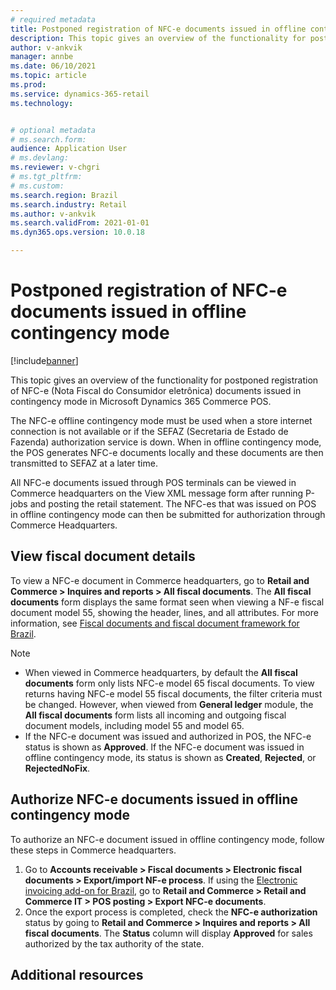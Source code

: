 ```yaml
---
# required metadata
title: Postponed registration of NFC-e documents issued in offline contingency mode
description: This topic gives an overview of the functionality for postponed registration of NFC-e documents issued in contingency mode in Microsoft Dynamics 365 Commerce POS.
author: v-ankvik
manager: annbe
ms.date: 06/10/2021
ms.topic: article
ms.prod: 
ms.service: dynamics-365-retail
ms.technology: 


# optional metadata
# ms.search.form:  
audience: Application User
# ms.devlang: 
ms.reviewer: v-chgri
# ms.tgt_pltfrm: 
# ms.custom: 
ms.search.region: Brazil
ms.search.industry: Retail
ms.author: v-ankvik
ms.search.validFrom: 2021-01-01
ms.dyn365.ops.version: 10.0.18

---
```


# Postponed registration of NFC-e documents issued in offline contingency mode 

[!include[banner](../includes/banner.md)]

This topic gives an overview of the functionality for postponed registration of NFC-e (Nota Fiscal do Consumidor eletrônica) documents issued in contingency mode in Microsoft Dynamics 365 Commerce POS.

The NFC-e offline contingency mode must be used when a store internet connection is not available or if the SEFAZ (Secretaria de Estado de Fazenda) authorization service is down. When in offline contingency mode, the POS generates NFC-e documents locally and these documents are then transmitted to SEFAZ at a later time.

All NFC-e documents issued through POS terminals can be viewed in Commerce headquarters on the View XML message form after running P-jobs and posting the retail statement. The NFC-es that was issued on POS in offline contingency mode can then be submitted for authorization through Commerce Headquarters. 

## View fiscal document details
 
To view a NFC-e document in Commerce headquarters, go to **Retail and Commerce \> Inquires and reports \> All fiscal documents**. The **All fiscal documents** form displays the same format seen when viewing a NF-e fiscal document model 55, showing the header, lines, and all attributes. For more information, see [Fiscal documents and fiscal document framework for Brazil](../../finance/localizations/latam-bra-fiscal-documents-fiscal-document-framework.md). 

> [!NOTE]
> - When viewed in Commerce headquarters, by default the **All fiscal documents** form only lists NFC-e model 65 fiscal documents. To view returns having NFC-e model 55 fiscal documents, the filter criteria must be changed. However, when viewed from **General ledger** module, the **All fiscal documents** form lists all incoming and outgoing fiscal document models, including model 55 and model 65. 
> - If the NFC-e document was issued and authorized in POS, the NFC-e status is shown as **Approved**. If the NFC-e document was issued in offline contingency mode, its status is shown as **Created**, **Rejected**, or **RejectedNoFix**. 

## Authorize NFC-e documents issued in offline contingency mode

To authorize an NFC-e document issued in offline contingency mode, follow these steps in Commerce headquarters. 

1. Go to **Accounts receivable \> Fiscal documents \> Electronic fiscal documents \> Export/import NF-e process**. If using the [Electronic invoicing add-on for Brazil](../../finance/localizations/e-invoicing-bra-get-started.md), go to **Retail and Commerce \> Retail and Commerce IT \> POS posting \> Export NFC-e documents**.  
1. Once the export process is completed, check the **NFC-e authorization** status by going to **Retail and Commerce > Inquires and reports > All fiscal documents**. The **Status** column will display **Approved** for sales authorized by the tax authority of the state.

## Additional resources


